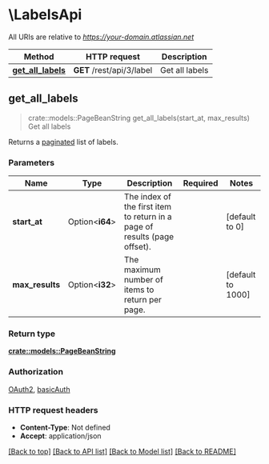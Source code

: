 # \LabelsApi

All URIs are relative to *https://your-domain.atlassian.net*

Method | HTTP request | Description
------------- | ------------- | -------------
[**get_all_labels**](LabelsApi.md#get_all_labels) | **GET** /rest/api/3/label | Get all labels



## get_all_labels

> crate::models::PageBeanString get_all_labels(start_at, max_results)
Get all labels

Returns a [paginated](#pagination) list of labels.

### Parameters


Name | Type | Description  | Required | Notes
------------- | ------------- | ------------- | ------------- | -------------
**start_at** | Option<**i64**> | The index of the first item to return in a page of results (page offset). |  |[default to 0]
**max_results** | Option<**i32**> | The maximum number of items to return per page. |  |[default to 1000]

### Return type

[**crate::models::PageBeanString**](PageBeanString.md)

### Authorization

[OAuth2](../README.md#OAuth2), [basicAuth](../README.md#basicAuth)

### HTTP request headers

- **Content-Type**: Not defined
- **Accept**: application/json

[[Back to top]](#) [[Back to API list]](../README.md#documentation-for-api-endpoints) [[Back to Model list]](../README.md#documentation-for-models) [[Back to README]](../README.md)

